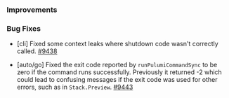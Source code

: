 ### Improvements

### Bug Fixes

- [cli] Fixed some context leaks where shutdown code wasn't correctly called.
  [#9438](https://github.com/pulumi/pulumi/pull/9438)

- [auto/go] Fixed the exit code reported by `runPulumiCommandSync` to be zero if the command runs successfully. Previously it returned -2 which could lead to confusing messages if the exit code was used for other errors, such as in `Stack.Preview`.
  [#9443](https://github.com/pulumi/pulumi/pull/9443)
